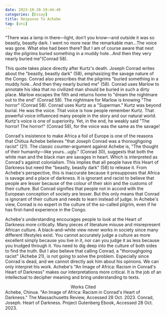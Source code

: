 ```yaml
---
date: 2023-10-28-19:44:40
categories: [Essay]
title: Response To Achebe
tag: [uni]
--- 
```

“There was a lamp in there—light, don’t you know—and outside it was so beastly, beastly dark. I went no more near the
remarkable man…The voice was gone. What else
had been there? But I am of course aware that next day the pilgrims buried something in a muddy hole…And then they very nearly buried me”(Conrad 58).

This quote takes place directly after Kurtz's death. Joseph Conrad writes about the
"beastly, beastly dark" (58), emphasizing the savage nature of the Congo. Conrad also prescribes
that the pilgrims "buried something in a muddy hole…And then they nearly buried
me" (58). Conrad uses Marlow to annotate his idea that no civilized man should be buried in
such a dirty place. Marlow escapes the filth and returns home to "dream the nightmare out
to the end" (Conrad 58). The nightmare for Marlow is knowing "The horror" (Conrad 58).
Conrad uses Kurtz as a "Superman." Kurtz was beyond burial. He was the voice. That voice is
how people remember Kurtz. That powerful voice influenced many people in the
story and our natural world. Kurtz's voice is one of superiority. Yet, in the end, he weakly said
"The horror! The horror!" (Conrad 58), for the voice was the same as the savage!

Conrad's insistence to make Africa a foil of Europe is one of the reasons that Chitiua
Achebe believes "that Joseph Conrad was a thoroughgoing racist" (21). The classic
counter-argument against Achebe is, "The thought of their humanity—like yours…ugly."
(Conrad 30), suggests that both the white man and the black man are savages in heart. Which is
interpreted as Conrad's against colonialism. This implies that all people have this Heart of Darkness but need the "beastly, beastly dark" (58) to release it. From Achebe's perspective, this is inaccurate because it presupposes that Africa is savage and a place of darkness. It is ignorant and
racist to believe that people are lesser because of the colour of their skin and the customs of their
culture. But Conrad signifies that people not in accord with the European conception of
society are lesser. But this only means that Conrad is ignorant of their culture and needs to learn
instead of judge. In Achebe's view, Conrad is no expert in the culture of the so-called pilgrim, even if he has first-hand experience in the Congo.

Achebe's understanding encourages people to look at the Heart of Darkness
more critically. Many pieces of literature misuse and misrepresent
African culture. A black-and-white view never works in society since many different lifestyles exist. You cannot accurately judge a culture as more excellent simply
because you live in it, nor can you judge it as less because you trudged through it. You need to
dig deep into the culture of both sides to find the truth. But I also believe that calling
Conrad, a "thoroughgoing racist" (Achebe 21), is not going to solve the problem. Especially since
Conrad is dead, and we cannot directly ask him about his opinions. We can only interpret his
work. Achebe's "An Image of Africa: Racism in Conrad's Heart of Darkness" makes our interpretations more critical. It is the job of an intellectual to decipher meaning and
bring understanding to texts.

<center>Works Cited</center>
Achebe, Chinua. "An Image of Africa: Racism in Conrad's Heart of Darkness." The
Massachusetts Review, Accessed 28 Oct. 2023.
Conrad, Joseph. Heart of Darkness. Project Gutenberg Ebook, Accessed 28 Oct. 2023.


